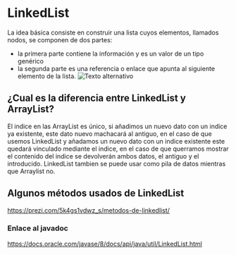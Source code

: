 # LinkedList
 La idea básica consiste en construir una lista cuyos elementos, llamados nodos, se componen de dos partes:  
 * la primera parte contiene la información y es un valor de un tipo genérico  
 * la segunda parte es una referencia o enlace que apunta al siguiente elemento de la lista.
 ![Texto alternativo]( https://sites.google.com/a/espe.edu.ec/programacion-ii/home/listas-enlazadas/lista.png?attredirects=0)
## ¿Cual es la diferencia entre LinkedList y ArrayList?
El indice en las ArrayList es único, si añadimos un nuevo dato con un indice ya existente, este dato nuevo machacará al antiguo, en el caso de que usemos LinkedList y añadamos un nuevo dato con un indice existente este quedará vinculado mediante el indice, en el caso de que querramos mostrar el contenido del indice se devolverán ambos datos, el antiguo y el introducido.
LinkedList tambien se puede usar como pila de datos mientras que Arraylist no.

## Algunos métodos usados de LinkedList
https://prezi.com/5k4gs1vdwz_s/metodos-de-linkedlist/

### Enlace al javadoc
https://docs.oracle.com/javase/8/docs/api/java/util/LinkedList.html
